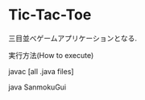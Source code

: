 # Tic-Tac-Toe

三目並べゲームアプリケーションとなる.

実行方法(How to execute)

javac [all .java files]

java SanmokuGui

